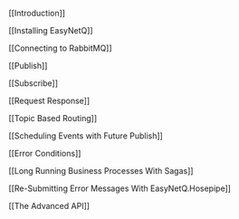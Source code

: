 [[Introduction]]

[[Installing EasyNetQ]]

[[Connecting to RabbitMQ]]

[[Publish]]

[[Subscribe]]

[[Request Response]]

[[Topic Based Routing]]

[[Scheduling Events with Future Publish]]

[[Error Conditions]]

[[Long Running Business Processes With Sagas]]

[[Re-Submitting Error Messages With EasyNetQ.Hosepipe]]

[[The Advanced API]]